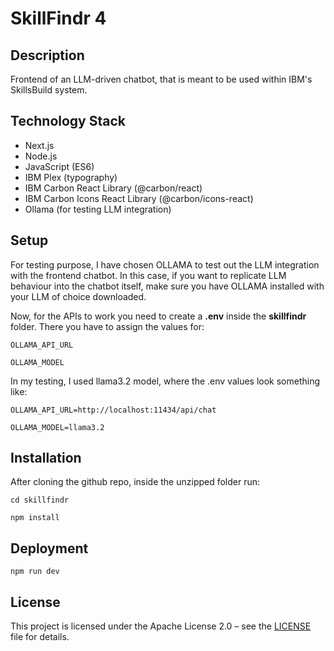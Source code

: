 # SkillFindr 4

## Description
Frontend of an LLM-driven chatbot, that is meant to be used within IBM's SkillsBuild system.

## Technology Stack
- Next.js
- Node.js
- JavaScript (ES6)
- IBM Plex (typography)
- IBM Carbon React Library (@carbon/react)
- IBM Carbon Icons React Library (@carbon/icons-react)
- Ollama (for testing LLM integration)

## Setup
For testing purpose, I have chosen OLLAMA to test out the LLM integration with the frontend chatbot. In this case, if you want to replicate LLM behaviour into the chatbot itself, make sure you have OLLAMA installed with your LLM of choice downloaded. 

Now, for the APIs to work you need to create a **.env** inside the **skillfindr** folder. There you have to assign the values for:

`OLLAMA_API_URL`

`OLLAMA_MODEL`

In my testing, I used llama3.2 model, where the .env values look something like:

`OLLAMA_API_URL=http://localhost:11434/api/chat`

`OLLAMA_MODEL=llama3.2`

## Installation
After cloning the github repo, inside the unzipped folder run:

`cd skillfindr`

`npm install`

## Deployment

`npm run dev`

## License

This project is licensed under the Apache License 2.0 – see the [LICENSE](LICENSE) file for details.
